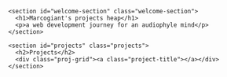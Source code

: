 
<!-- WELCOME SECTION -->

    <section id="welcome-section" class="welcome-section">
      <h1>Marcogiant's projects heap</h1>
      <p>a web development journey for an audiophyle mind</p>
    </section>

<!-- WELCOME SECTION -->

<!-- Project SECTION -->

    <section id="projects" class="projects">
      <h2>Projects</h2>
      <div class="proj-grid"><a class="project-title"></a></div>
    </section>

<!-- project SECTION -->
